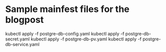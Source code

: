 # Sample mainfest files for the blogpost

kubectl apply -f postgre-db-config.yaml	
kubectl apply -f postgre-db-secret.yaml
kubectl apply -f postgre-db-pv.yaml
kubectl apply -f postgre-db-service.yaml
